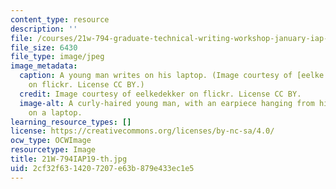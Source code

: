 ```yaml
---
content_type: resource
description: ''
file: /courses/21w-794-graduate-technical-writing-workshop-january-iap-2019/2cf32f6314207207e63b879e433ec1e5_21W-794IAP19-th.jpg
file_size: 6430
file_type: image/jpeg
image_metadata:
  caption: A young man writes on his laptop. (Image courtesy of [eelke dekker](https://www.flickr.com/photos/eelkedekker/12327844375/in/photolist-jMnqCX-68bVaj-ffweA6-btERMx-e1Jkvp-5QZfZZ-fpveTQ-2aXty53-a3FKwq-83kTnz-5QZgiZ-8Vr35R-btFnTR-btFnB8-btFoEZ-btFyca-btF7sx-btF3LB-6pHv1v-btEQX2-7c3uUc-dyJTAj-6UbMfU-btFumg-btF8GH-btFamv-btF5fn-btF4wX-e6VaNf-btFbFP-5fwazR-btFf3B-btEVer-btEUmX-btF9d4-btFp3v-btFh96-btFqBn-5fAtkS-5fAvB7-jJ74ss-5fw97z-9tNfHy-GawBw-aqnwVM-7Jv4q9-62SQzY-brZfJ8-4vUPXq-Yc1bwk)
    on flickr. License CC BY.)
  credit: Image courtesy of eelkedekker on flickr. License CC BY.
  image-alt: A curly-haired young man, with an earpiece hanging from his ear, types
    on a laptop.
learning_resource_types: []
license: https://creativecommons.org/licenses/by-nc-sa/4.0/
ocw_type: OCWImage
resourcetype: Image
title: 21W-794IAP19-th.jpg
uid: 2cf32f63-1420-7207-e63b-879e433ec1e5
---
```

